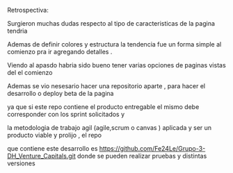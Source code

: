Retrospectiva:

Surgieron muchas dudas respecto al tipo de caracteristicas de la pagina tendria

Ademas de definir colores y estructura la tendencia fue un forma simple al comienzo pra ir agregando detalles .

Viendo al apasdo habria sido bueno tener varias opciones de paginas vistas del el comienzo

Ademas se vio nesesario hacer una repositorio aparte , para hacer el desarrollo o deploy beta de la pagina

ya que si este repo contiene el producto entregable el mismo debe corresponder con los sprint solicitados y

la metodologia de trabajo agil (agile,scrum o canvas ) aplicada y ser un producto viable y prolijo , el repo

que contiene este desarrollo es https://github.com/Fe24Le/Grupo-3-DH_Venture_Capitals.git donde se pueden realizar pruebas y distintas versiones